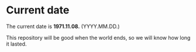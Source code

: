 # Current date

The current date is **1971.11.08.** (YYYY.MM.DD.)

This repository will be good when the world ends, so we will know how long it lasted.